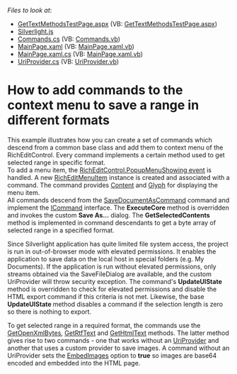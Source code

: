 <!-- default file list -->
*Files to look at*:

* [GetTextMethodsTestPage.aspx](./CS/GetTextMethods.Web/GetTextMethodsTestPage.aspx) (VB: [GetTextMethodsTestPage.aspx](./VB/GetTextMethods.Web/GetTextMethodsTestPage.aspx))
* [Silverlight.js](./CS/GetTextMethods.Web/Silverlight.js)
* [Commands.cs](./CS/GetTextMethods/Commands.cs) (VB: [Commands.vb](./VB/GetTextMethods/Commands.vb))
* [MainPage.xaml](./CS/GetTextMethods/MainPage.xaml) (VB: [MainPage.xaml.vb](./VB/GetTextMethods/MainPage.xaml.vb))
* [MainPage.xaml.cs](./CS/GetTextMethods/MainPage.xaml.cs) (VB: [MainPage.xaml.vb](./VB/GetTextMethods/MainPage.xaml.vb))
* [UriProvider.cs](./CS/GetTextMethods/UriProvider.cs) (VB: [UriProvider.vb](./VB/GetTextMethods/UriProvider.vb))
<!-- default file list end -->
# How to add commands to the context menu to save a range in different formats 


<p>This example illustrates how you can create a set of commands which descend from a common base class and add them to context menu of the RichEditControl. Every command implements a certain method used to get selected range in specific format.<br />
To add a menu item, the <a href="http://documentation.devexpress.com/#WindowsForms/DevExpressXtraRichEditRichEditControl_PopupMenuShowingtopic"><u>RichEditControl.PopupMenuShowing event</u></a> is handled. A new <a href="http://documentation.devexpress.com/#Silverlight/clsDevExpressXtraRichEditMenuRichEditMenuItemtopic"><u>RichEditMenuItem</u></a> instance is created and associated with a command. The command provides <a href="http://documentation.devexpress.com/#Silverlight/DevExpressXpfBarsBarItem_Contenttopic"><u>Content</u></a> and <a href="http://documentation.devexpress.com/#Silverlight/DevExpressXpfBarsBarItem_Glyphtopic"><u>Glyph</u></a> for displaying the menu item.<br />
All commands descend from the <a href="http://documentation.devexpress.com/#Silverlight/clsDevExpressXtraRichEditCommandsSaveDocumentAsCommandtopic"><u>SaveDocumentAsCommand</u></a> command and implement the <a href="http://msdn.microsoft.com/en-us/library/system.windows.input.icommand.aspx"><u>ICommand</u></a> interface. The <strong>ExecuteCore </strong>method is overridden and invokes the custom <strong>Save As</strong><strong>...</strong> dialog. The <strong>GetSelectedContents</strong> method is implemented in command descendants to get a byte array of selected range in a specified format.</p><p>Since Silverlight application has quite limited file system access, the project is run in out-of-browser mode with elevated permissions. It enables the application to save data on the local host in special folders (e.g. My Documents). If the application is run without elevated permissions, only streams obtained via the SaveFileDialog are available, and the custom UriProvider will throw security exception. The command's <strong>UpdateUIState</strong><strong> </strong>method is overridden to check for elevated permissions and disable the HTML export command if this criteria is not met. Likewise, the base <strong>UpdateUIState </strong>method disables a command if the selection length is zero so there is nothing to export. </p><p>To get selected range in a required format, the commands use the <a href="http://documentation.devexpress.com/#CoreLibraries/DevExpressXtraRichEditAPINativeSubDocument_GetOpenXmlBytestopic"><u>GetOpenXmlBytes</u></a>, <a href="http://documentation.devexpress.com/#Silverlight/DevExpressXtraRichEditAPINativeSubDocument_GetRtfTexttopic"><u>GetRtfText</u></a> and <a href="http://documentation.devexpress.com/#CoreLibraries/DevExpressXtraRichEditAPINativeSubDocument_GetHtmlTexttopic"><u>GetHtmlText</u></a> methods. The latter method gives rise to two commands - one that works without an <a href="http://documentation.devexpress.com/#CoreLibraries/clsDevExpressXtraRichEditServicesIUriProvidertopic"><u>UriProvider</u></a> and another that uses a custom provider to save images. A command without an UriProvider sets the <a href="http://documentation.devexpress.com/#Silverlight/DevExpressXtraRichEditExportHtmlDocumentExporterOptions_EmbedImagestopic"><u>EmbedImages</u></a> option to <strong>true</strong> so images are base64 encoded and embedded into the HTML page.</p>

<br/>


